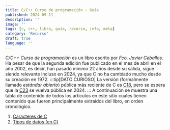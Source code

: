 ```yaml
---
title: C/C++ Curso de programación - Guía
published: 2024-09-11
description: ''
image: ''
tags: [c, c++, libro, guía, recurso, info, meta]
category: 'Recurso'
draft: true
language: ''
---
```

*C/C++ Curso de programación* es un libro escrito por *Fco. Javier Ceballos*. Ha pesar de que la segunda edición fue publicado en el mes de abril en el año 2002, es decir, han pasado mínimo 22 años desde su salida, sigue siendo relevante incluso en 2024, ya que C no ha cambiado mucho desde su creación en 1972.
:::tip[DATO CURIOSO]
La versión (formalmente llamado *estándar abierto*) pública más reciente de C es [C18](https://en.wikipedia.org/wiki/C17_(C_standard_revision)), pero se espera que la [C23](https://en.wikipedia.org/wiki/C23_(C_standard_revision)) se vuelva pública en 2024.
:::
A continuación se muestra una tabla de contenido de todos los artículos en este sitio cuales tienen contenido que fueron principalmente extraídos del libro, en orden cronológico.

1. [Caracteres de C](/grupo932/posts/characters-in-c/)
2. [Tipos de datos (en C)](/grupo932/posts/data-types-in-c/)

